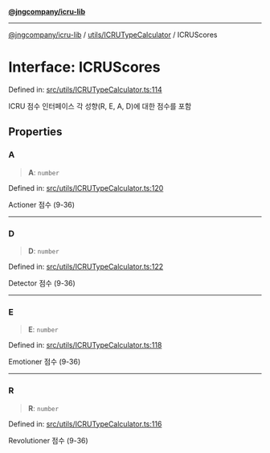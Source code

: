 [**@jngcompany/icru-lib**](../../../README.md)

***

[@jngcompany/icru-lib](../../../README.md) / [utils/ICRUTypeCalculator](../README.md) / ICRUScores

# Interface: ICRUScores

Defined in: [src/utils/ICRUTypeCalculator.ts:114](https://github.com/jngcompany/icru-lib/blob/d3a4d9c24074b22f396121b6f6d7c5106c66ae75/src/utils/ICRUTypeCalculator.ts#L114)

ICRU 점수 인터페이스
각 성향(R, E, A, D)에 대한 점수를 포함

## Properties

### A

> **A**: `number`

Defined in: [src/utils/ICRUTypeCalculator.ts:120](https://github.com/jngcompany/icru-lib/blob/d3a4d9c24074b22f396121b6f6d7c5106c66ae75/src/utils/ICRUTypeCalculator.ts#L120)

Actioner 점수 (9-36)

***

### D

> **D**: `number`

Defined in: [src/utils/ICRUTypeCalculator.ts:122](https://github.com/jngcompany/icru-lib/blob/d3a4d9c24074b22f396121b6f6d7c5106c66ae75/src/utils/ICRUTypeCalculator.ts#L122)

Detector 점수 (9-36)

***

### E

> **E**: `number`

Defined in: [src/utils/ICRUTypeCalculator.ts:118](https://github.com/jngcompany/icru-lib/blob/d3a4d9c24074b22f396121b6f6d7c5106c66ae75/src/utils/ICRUTypeCalculator.ts#L118)

Emotioner 점수 (9-36)

***

### R

> **R**: `number`

Defined in: [src/utils/ICRUTypeCalculator.ts:116](https://github.com/jngcompany/icru-lib/blob/d3a4d9c24074b22f396121b6f6d7c5106c66ae75/src/utils/ICRUTypeCalculator.ts#L116)

Revolutioner 점수 (9-36)
